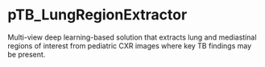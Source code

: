 # pTB_LungRegionExtractor
 Multi-view deep learning-based solution that extracts lung and mediastinal regions of interest from pediatric CXR images where key TB findings may be present.
